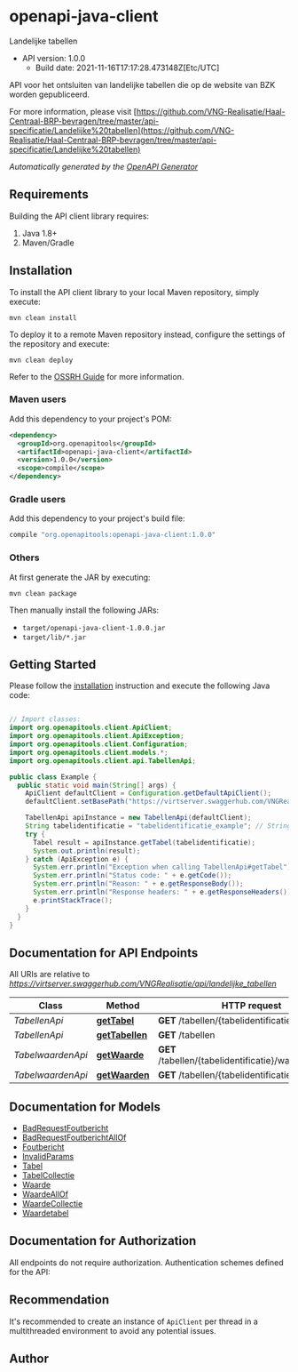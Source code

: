 # openapi-java-client

Landelijke tabellen
- API version: 1.0.0
  - Build date: 2021-11-16T17:17:28.473148Z[Etc/UTC]

API voor het ontsluiten van landelijke tabellen die op de website van BZK worden gepubliceerd.

  For more information, please visit [https://github.com/VNG-Realisatie/Haal-Centraal-BRP-bevragen/tree/master/api-specificatie/Landelijke%20tabellen](https://github.com/VNG-Realisatie/Haal-Centraal-BRP-bevragen/tree/master/api-specificatie/Landelijke%20tabellen)

*Automatically generated by the [OpenAPI Generator](https://openapi-generator.tech)*


## Requirements

Building the API client library requires:
1. Java 1.8+
2. Maven/Gradle

## Installation

To install the API client library to your local Maven repository, simply execute:

```shell
mvn clean install
```

To deploy it to a remote Maven repository instead, configure the settings of the repository and execute:

```shell
mvn clean deploy
```

Refer to the [OSSRH Guide](http://central.sonatype.org/pages/ossrh-guide.html) for more information.

### Maven users

Add this dependency to your project's POM:

```xml
<dependency>
  <groupId>org.openapitools</groupId>
  <artifactId>openapi-java-client</artifactId>
  <version>1.0.0</version>
  <scope>compile</scope>
</dependency>
```

### Gradle users

Add this dependency to your project's build file:

```groovy
compile "org.openapitools:openapi-java-client:1.0.0"
```

### Others

At first generate the JAR by executing:

```shell
mvn clean package
```

Then manually install the following JARs:

* `target/openapi-java-client-1.0.0.jar`
* `target/lib/*.jar`

## Getting Started

Please follow the [installation](#installation) instruction and execute the following Java code:

```java

// Import classes:
import org.openapitools.client.ApiClient;
import org.openapitools.client.ApiException;
import org.openapitools.client.Configuration;
import org.openapitools.client.models.*;
import org.openapitools.client.api.TabellenApi;

public class Example {
  public static void main(String[] args) {
    ApiClient defaultClient = Configuration.getDefaultApiClient();
    defaultClient.setBasePath("https://virtserver.swaggerhub.com/VNGRealisatie/api/landelijke_tabellen");

    TabellenApi apiInstance = new TabellenApi(defaultClient);
    String tabelidentificatie = "tabelidentificatie_example"; // String | De identificatie van een landelijke tabel.
    try {
      Tabel result = apiInstance.getTabel(tabelidentificatie);
      System.out.println(result);
    } catch (ApiException e) {
      System.err.println("Exception when calling TabellenApi#getTabel");
      System.err.println("Status code: " + e.getCode());
      System.err.println("Reason: " + e.getResponseBody());
      System.err.println("Response headers: " + e.getResponseHeaders());
      e.printStackTrace();
    }
  }
}

```

## Documentation for API Endpoints

All URIs are relative to *https://virtserver.swaggerhub.com/VNGRealisatie/api/landelijke_tabellen*

Class | Method | HTTP request | Description
------------ | ------------- | ------------- | -------------
*TabellenApi* | [**getTabel**](docs/TabellenApi.md#getTabel) | **GET** /tabellen/{tabelidentificatie} | 
*TabellenApi* | [**getTabellen**](docs/TabellenApi.md#getTabellen) | **GET** /tabellen | 
*TabelwaardenApi* | [**getWaarde**](docs/TabelwaardenApi.md#getWaarde) | **GET** /tabellen/{tabelidentificatie}/waarden/{code} | 
*TabelwaardenApi* | [**getWaarden**](docs/TabelwaardenApi.md#getWaarden) | **GET** /tabellen/{tabelidentificatie}/waarden | 


## Documentation for Models

 - [BadRequestFoutbericht](docs/BadRequestFoutbericht.md)
 - [BadRequestFoutberichtAllOf](docs/BadRequestFoutberichtAllOf.md)
 - [Foutbericht](docs/Foutbericht.md)
 - [InvalidParams](docs/InvalidParams.md)
 - [Tabel](docs/Tabel.md)
 - [TabelCollectie](docs/TabelCollectie.md)
 - [Waarde](docs/Waarde.md)
 - [WaardeAllOf](docs/WaardeAllOf.md)
 - [WaardeCollectie](docs/WaardeCollectie.md)
 - [Waardetabel](docs/Waardetabel.md)


## Documentation for Authorization

All endpoints do not require authorization.
Authentication schemes defined for the API:

## Recommendation

It's recommended to create an instance of `ApiClient` per thread in a multithreaded environment to avoid any potential issues.

## Author



